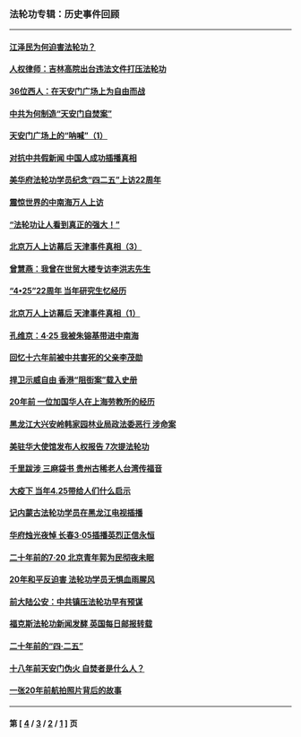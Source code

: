### 法轮功专辑：历史事件回顾
---
#### [江泽民为何迫害法轮功？](../../pages/nf5793/n13876324.md?02260430) 
#### [人权律师：吉林高院出台违法文件打压法轮功](../../pages/nf5793/n13825665.md?02260430) 
#### [36位西人：在天安门广场上为自由而战](../../pages/nf5793/n13390029.md?02260430) 
#### [中共为何制造“天安门自焚案”](../../pages/nf5793/n13183270.md?02260430) 
#### [天安门广场上的“呐喊”（1）](../../pages/nf5793/n13105277.md?02260430) 
#### [对抗中共假新闻 中国人成功插播真相](../../pages/nf5793/n12910618.md?02260430) 
#### [美华府法轮功学员纪念“四二五”上访22周年](../../pages/nf5793/n12904445.md?02260430) 
#### [震惊世界的中南海万人上访](../../pages/nf5793/n12903976.md?02260430) 
#### [“法轮功让人看到真正的强大！”](../../pages/nf5793/n12903195.md?02260430) 
#### [北京万人上访幕后 天津事件真相（3）](../../pages/nf5793/n12902807.md?02260430) 
#### [曾慧燕：我曾在世贸大楼专访李洪志先生](../../pages/nf5793/n12898729.md?02260430) 
#### [“4•25”22周年 当年研究生忆经历](../../pages/nf5793/n12894152.md?02260430) 
#### [北京万人上访幕后 天津事件真相（1）](../../pages/nf5793/n12885174.md?02260430) 
#### [孔维京：4·25 我被朱镕基带进中南海](../../pages/nf5793/n12864987.md?02260430) 
#### [回忆十六年前被中共害死的父亲李茂勋](../../pages/nf5793/n12880270.md?02260430) 
#### [捍卫示威自由 香港“阻街案”载入史册](../../pages/nf5793/n12811245.md?02260430) 
#### [20年前 一位加国华人在上海劳教所的经历](../../pages/nf5793/n12707932.md?02260430) 
#### [黑龙江大兴安岭韩家园林业局政法委恶行 涉命案](../../pages/nf5793/n12622815.md?02260430) 
#### [美驻华大使馆发布人权报告 7次提法轮功](../../pages/nf5793/n12520541.md?02260430) 
#### [千里跋涉 三麻袋书 贵州古稀老人台湾传福音](../../pages/nf5793/n12198750.md?02260430) 
#### [大疫下 当年4.25带给人们什么启示](../../pages/nf5793/n12058565.md?02260430) 
#### [记内蒙古法轮功学员在黑龙江电视插播](../../pages/nf5793/n11699194.md?02260430) 
#### [华府烛光夜悼 长春3·05插播英烈正信永恒](../../pages/nf5793/n11397432.md?02260430) 
#### [二十年前的7·20 北京青年郭为民彻夜未眠](../../pages/nf5793/n11354195.md?02260430) 
#### [20年和平反迫害 法轮功学员无惧血雨腥风](../../pages/nf5793/n11348279.md?02260430) 
#### [前大陆公安：中共镇压法轮功早有预谋](../../pages/nf5793/n11352168.md?02260430) 
#### [福克斯法轮功新闻发酵  英国每日邮报转载](../../pages/nf5793/n11285952.md?02260430) 
#### [二十年前的“四·二五”](../../pages/nf5793/n11207639.md?02260430) 
#### [十八年前天安门伪火 自焚者是什么人？](../../pages/nf5793/n10996556.md?02260430) 
#### [一张20年前航拍照片背后的故事](../../pages/nf5793/n10693797.md?02260430) 

---
#### 第 [ [4](./4.md?02260430) / [3](./3.md?02260430) / [2](./2.md?02260430) / [1](./1.md?02260430) ] 页
